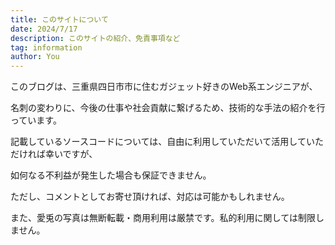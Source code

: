 ```yaml
---
title: このサイトについて
date: 2024/7/17
description: このサイトの紹介、免責事項など
tag: information
author: You
---
```


このブログは、三重県四日市市に住むガジェット好きのWeb系エンジニアが、

名刺の変わりに、今後の仕事や社会貢献に繋げるため、技術的な手法の紹介を行っています。

記載しているソースコードについては、自由に利用していただいて活用していただければ幸いですが、

如何なる不利益が発生した場合も保証できません。

ただし、コメントとしてお寄せ頂ければ、対応は可能かもしれません。

また、愛兎の写真は無断転載・商用利用は厳禁です。私的利用に関しては制限しません。
